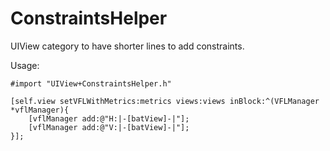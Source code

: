 # ConstraintsHelper

UIView category to have shorter lines to add constraints.

Usage:

    #import "UIView+ConstraintsHelper.h"

    [self.view setVFLWithMetrics:metrics views:views inBlock:^(VFLManager *vflManager){
        [vflManager add:@"H:|-[batView]-|"];
        [vflManager add:@"V:|-[batView]-|"];
    }];
